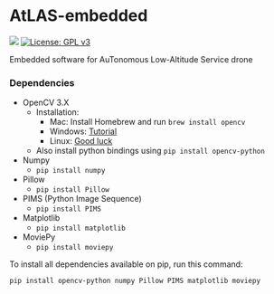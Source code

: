 # AtLAS-embedded

![](https://reposs.herokuapp.com/?path=ItsTimmy/AtLAS-server&color=blue)
[![License: GPL v3](https://img.shields.io/badge/License-GPL%20v3-blue.svg)](https://www.gnu.org/licenses/gpl-3.0)

Embedded software for AuTonomous Low-Altitude Service drone

### Dependencies

 - OpenCV 3.X
   - Installation:
     - Mac: Install Homebrew and run `brew install opencv`
     - Windows: [Tutorial](https://docs.opencv.org/3.2.0/d3/d52/tutorial_windows_install.html)
     - Linux: [Good luck](https://docs.opencv.org/trunk/d7/d9f/tutorial_linux_install.html)
   - Also install python bindings using `pip install opencv-python`
 - Numpy
   - `pip install numpy`
 - Pillow
   - `pip install Pillow`
 - PIMS (Python Image Sequence)
   - `pip install PIMS`
 - Matplotlib
   - `pip install matplotlib`
 - MoviePy
   - `pip install moviepy`
   
To install all dependencies available on pip, run this command:

`pip install opencv-python numpy Pillow PIMS matplotlib moviepy`